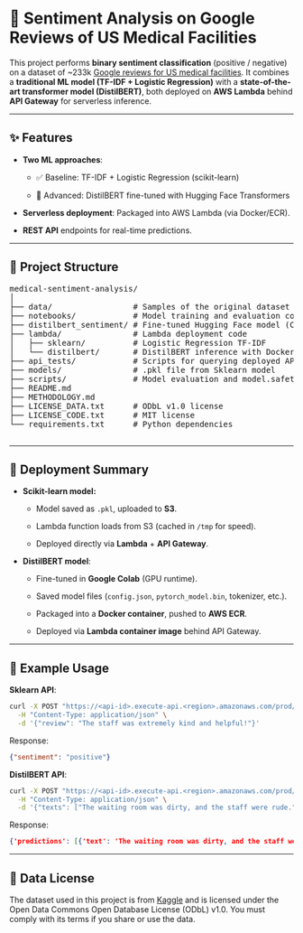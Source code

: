 # 🏥 Sentiment Analysis on Google Reviews of US Medical Facilities

This project performs **binary sentiment classification** (positive / negative) on a dataset of ~233k [Google reviews for US medical facilities]("https://www.kaggle.com/datasets/cgrowe96/google-reviews-of-us-medical-facilities"). It combines a **traditional ML model (TF-IDF + Logistic Regression)** with a **state-of-the-art transformer model (DistilBERT)**, both deployed on **AWS Lambda** behind **API Gateway** for serverless inference.

---

## ✨ Features

- **Two ML approaches**:

  - ✅ Baseline: TF-IDF + Logistic Regression (scikit-learn)

  - 🚀 Advanced: DistilBERT fine-tuned with Hugging Face Transformers

- **Serverless deployment**: Packaged into AWS Lambda (via Docker/ECR).

- **REST API** endpoints for real-time predictions.

---

## 📂 Project Structure
<pre>
medical-sentiment-analysis/
│
├── data/                 # Samples of the original dataset and cleaned reviews
├── notebooks/            # Model training and evaluation code
├── distilbert_sentiment/ # Fine-tuned Hugging Face model (Colab output)
├── lambda/               # Lambda deployment code
│   ├── sklearn/          # Logistic Regression TF-IDF
│   └── distilbert/       # DistilBERT inference with Docker
├── api_tests/            # Scripts for querying deployed APIs
├── models/               # .pkl file from Sklearn model
├── scripts/              # Model evaluation and model.safetensors download script
├── README.md
├── METHODOLOGY.md
├── LICENSE_DATA.txt      # ODbL v1.0 license
├── LICENSE_CODE.txt      # MIT license
└── requirements.txt      # Python dependencies

</pre>

---

## 🚀 Deployment Summary

- **Scikit-learn model:**

  - Model saved as `.pkl`, uploaded to **S3**.

  - Lambda function loads from S3 (cached in `/tmp` for speed).

  - Deployed directly via **Lambda** + **API Gateway**.

- **DistilBERT model**:

  - Fine-tuned in **Google Colab** (GPU runtime).

  - Saved model files (`config.json`, `pytorch_model.bin`, tokenizer, etc.).

  - Packaged into a **Docker container**, pushed to **AWS ECR**.

  - Deployed via **Lambda container image** behind API Gateway.


---

## 🧪 Example Usage

**Sklearn API**:

```bash
curl -X POST "https://<api-id>.execute-api.<region>.amazonaws.com/prod/predict" \
  -H "Content-Type: application/json" \
  -d '{"review": "The staff was extremely kind and helpful!"}'
```

Response:
```json
{"sentiment": "positive"}
```

**DistilBERT API**:
```bash
curl -X POST "https://<api-id>.execute-api.<region>.amazonaws.com/prod/predict" \
  -H "Content-Type: application/json" \
  -d '{"texts": ["The waiting room was dirty, and the staff were rude."]}'
```

Response:
```json
{'predictions': [{'text': 'The waiting room was dirty, and the staff were rude.', 'label': 'negative', 'prob_pos': 0.001}]}
```

---

## 📜 Data License
The dataset used in this project is from [Kaggle]("https://www.kaggle.com/datasets/cgrowe96/google-reviews-of-us-medical-facilities") and is licensed under the Open Data Commons Open Database License (ODbL) v1.0.
You must comply with its terms if you share or use the data.